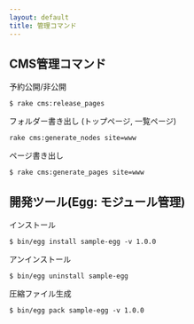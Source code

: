 ```yaml
---
layout: default
title: 管理コマンド
---
```


## CMS管理コマンド

予約公開/非公開

```
$ rake cms:release_pages
```

フォルダー書き出し (トップページ, 一覧ページ)

```
rake cms:generate_nodes site=www
```

ページ書き出し

```
$ rake cms:generate_pages site=www
```

## 開発ツール(Egg: モジュール管理)

インストール

```
$ bin/egg install sample-egg -v 1.0.0
```

アンインストール

```
$ bin/egg uninstall sample-egg
```

圧縮ファイル生成

```
$ bin/egg pack sample-egg -v 1.0.0
```
